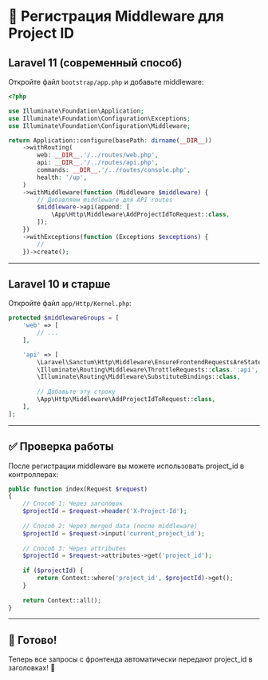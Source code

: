 # 🔧 Регистрация Middleware для Project ID

## Laravel 11 (современный способ)

Откройте файл `bootstrap/app.php` и добавьте middleware:

```php
<?php

use Illuminate\Foundation\Application;
use Illuminate\Foundation\Configuration\Exceptions;
use Illuminate\Foundation\Configuration\Middleware;

return Application::configure(basePath: dirname(__DIR__))
    ->withRouting(
        web: __DIR__.'/../routes/web.php',
        api: __DIR__.'/../routes/api.php',
        commands: __DIR__.'/../routes/console.php',
        health: '/up',
    )
    ->withMiddleware(function (Middleware $middleware) {
        // Добавляем middleware для API routes
        $middleware->api(append: [
            \App\Http\Middleware\AddProjectIdToRequest::class,
        ]);
    })
    ->withExceptions(function (Exceptions $exceptions) {
        //
    })->create();
```

---

## Laravel 10 и старше

Откройте файл `app/Http/Kernel.php`:

```php
protected $middlewareGroups = [
    'web' => [
        // ...
    ],

    'api' => [
        \Laravel\Sanctum\Http\Middleware\EnsureFrontendRequestsAreStateful::class,
        \Illuminate\Routing\Middleware\ThrottleRequests::class.':api',
        \Illuminate\Routing\Middleware\SubstituteBindings::class,
        
        // Добавьте эту строку
        \App\Http\Middleware\AddProjectIdToRequest::class,
    ],
];
```

---

## ✅ Проверка работы

После регистрации middleware вы можете использовать project_id в контроллерах:

```php
public function index(Request $request)
{
    // Способ 1: Через заголовок
    $projectId = $request->header('X-Project-Id');
    
    // Способ 2: Через merged data (после middleware)
    $projectId = $request->input('current_project_id');
    
    // Способ 3: Через attributes
    $projectId = $request->attributes->get('project_id');
    
    if ($projectId) {
        return Context::where('project_id', $projectId)->get();
    }
    
    return Context::all();
}
```

---

## 🎯 Готово!

Теперь все запросы с фронтенда автоматически передают project_id в заголовках! 🚀

